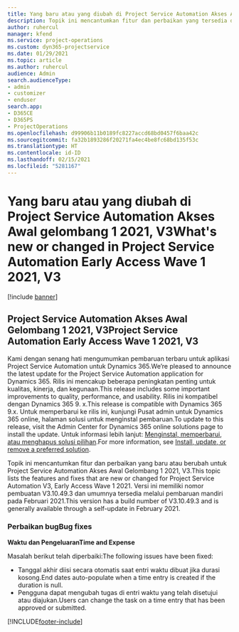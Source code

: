 ```yaml
---
title: Yang baru atau yang diubah di Project Service Automation Akses Awal gelombang 1 2021, V3
description: Topik ini mencantumkan fitur dan perbaikan yang tersedia di Project Service Automation Akses Awal Gelombang 1 2021, V3.
author: ruhercul
manager: kfend
ms.service: project-operations
ms.custom: dyn365-projectservice
ms.date: 01/29/2021
ms.topic: article
ms.author: ruhercul
audience: Admin
search.audienceType:
- admin
- customizer
- enduser
search.app:
- D365CE
- D365PS
- ProjectOperations
ms.openlocfilehash: d99906b11b0189fc8227accd68bd0457f6baa42c
ms.sourcegitcommit: fa32b1893286f20271fa4ec4be8fc68bd135f53c
ms.translationtype: HT
ms.contentlocale: id-ID
ms.lasthandoff: 02/15/2021
ms.locfileid: "5281167"
---
```

# <a name="whats-new-or-changed-in-project-service-automation-early-access-wave-1-2021-v3"></a><span data-ttu-id="76578-103">Yang baru atau yang diubah di Project Service Automation Akses Awal gelombang 1 2021, V3</span><span class="sxs-lookup"><span data-stu-id="76578-103">What's new or changed in Project Service Automation Early Access Wave 1 2021, V3</span></span>

[!include [banner](../includes/psa-now-project-operations.md)]

## <a name="project-service-automation-early-access-wave-1-2021-v3"></a><span data-ttu-id="76578-104">Project Service Automation Akses Awal Gelombang 1 2021, V3</span><span class="sxs-lookup"><span data-stu-id="76578-104">Project Service Automation Early Access Wave 1 2021, V3</span></span>

<span data-ttu-id="76578-105">Kami dengan senang hati mengumumkan pembaruan terbaru untuk aplikasi Project Service Automation untuk Dynamics 365.</span><span class="sxs-lookup"><span data-stu-id="76578-105">We’re pleased to announce the latest update for the Project Service Automation application for Dynamics 365.</span></span> <span data-ttu-id="76578-106">Rilis ini mencakup beberapa peningkatan penting untuk kualitas, kinerja, dan kegunaan.</span><span class="sxs-lookup"><span data-stu-id="76578-106">This release includes some important improvements to quality, performance, and usability.</span></span> <span data-ttu-id="76578-107">Rilis ini kompatibel dengan Dynamics 365 9. x.</span><span class="sxs-lookup"><span data-stu-id="76578-107">This release is compatible with Dynamics 365 9.x.</span></span> <span data-ttu-id="76578-108">Untuk memperbarui ke rilis ini, kunjungi Pusat admin untuk Dynamics 365 online, halaman solusi untuk menginstal pembaruan.</span><span class="sxs-lookup"><span data-stu-id="76578-108">To update to this release, visit the Admin Center for Dynamics 365 online solutions page to install the update.</span></span> <span data-ttu-id="76578-109">Untuk informasi lebih lanjut: [Menginstal, memperbarui, atau menghapus solusi pilihan](https://docs.microsoft.com/power-platform/admin/install-remove-preferred-solution).</span><span class="sxs-lookup"><span data-stu-id="76578-109">For more information, see [Install, update, or remove a preferred solution](https://docs.microsoft.com/power-platform/admin/install-remove-preferred-solution).</span></span>

<span data-ttu-id="76578-110">Topik ini mencantumkan fitur dan perbaikan yang baru atau berubah untuk Project Service Automation Akses Awal Gelombang 1 2021, V3.</span><span class="sxs-lookup"><span data-stu-id="76578-110">This topic lists the features and fixes that are new or changed for Project Service Automation V3, Early Access Wave 1 2021.</span></span> <span data-ttu-id="76578-111">Versi ini memiliki nomor pembuatan V3.10.49.3 dan umumnya tersedia melalui pembaruan mandiri pada Februari 2021.</span><span class="sxs-lookup"><span data-stu-id="76578-111">This version has a build number of V3.10.49.3 and is generally available through a self-update in February 2021.</span></span>


### <a name="bug-fixes"></a><span data-ttu-id="76578-112">Perbaikan bug</span><span class="sxs-lookup"><span data-stu-id="76578-112">Bug fixes</span></span>

<span data-ttu-id="76578-113">**Waktu dan Pengeluaran**</span><span class="sxs-lookup"><span data-stu-id="76578-113">**Time and Expense**</span></span>

<span data-ttu-id="76578-114">Masalah berikut telah diperbaiki:</span><span class="sxs-lookup"><span data-stu-id="76578-114">The following issues have been fixed:</span></span>

- <span data-ttu-id="76578-115">Tanggal akhir diisi secara otomatis saat entri waktu dibuat jika durasi kosong.</span><span class="sxs-lookup"><span data-stu-id="76578-115">End dates auto-populate when a time entry is created if the duration is null.</span></span>
- <span data-ttu-id="76578-116">Pengguna dapat mengubah tugas di entri waktu yang telah disetujui atau diajukan.</span><span class="sxs-lookup"><span data-stu-id="76578-116">Users can change the task on a time entry that has been approved or submitted.</span></span>


[!INCLUDE[footer-include](../includes/footer-banner.md)]